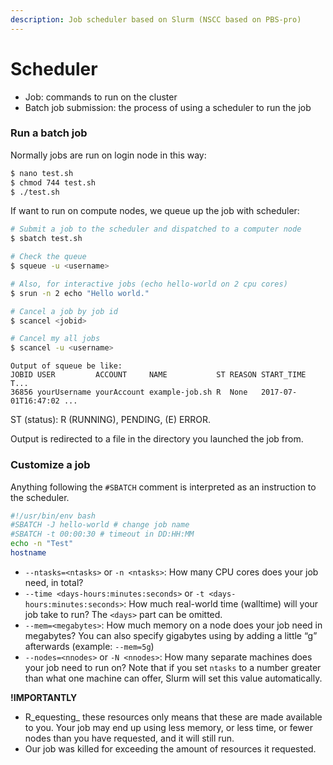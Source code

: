 ```yaml
---
description: Job scheduler based on Slurm (NSCC based on PBS-pro)
---
```


# Scheduler

* Job: commands to run on the cluster
* Batch job submission: the process of using a scheduler to run the job&#x20;

### Run a batch job

Normally jobs are run on login node in this way:

```bash
$ nano test.sh
$ chmod 744 test.sh
$ ./test.sh
```

If want to run on compute nodes, we queue up the job with scheduler:

```bash
# Submit a job to the scheduler and dispatched to a computer node
$ sbatch test.sh

# Check the queue
$ squeue -u <username>

# Also, for interactive jobs (echo hello-world on 2 cpu cores)
$ srun -n 2 echo "Hello world."

# Cancel a job by job id
$ scancel <jobid>

# Cancel my all jobs
$ scancel -u <username>
```

```
Output of squeue be like:
JOBID USER         ACCOUNT     NAME           ST REASON START_TIME         T...
36856 yourUsername yourAccount example-job.sh R  None   2017-07-01T16:47:02 ...
```

ST (status): R (RUNNING), PENDING, (E) ERROR.

Output is redirected to a file in the directory you launched the job from.

### Customize a job

Anything following the `#SBATCH` comment is interpreted as an instruction to the scheduler.&#x20;

```bash
#!/usr/bin/env bash
#SBATCH -J hello-world # change job name
#SBATCH -t 00:00:30 # timeout in DD:HH:MM
echo -n "Test"
hostname 
```

* `--ntasks=<ntasks>` or `-n <ntasks>`: How many CPU cores does your job need, in total?
* `--time <days-hours:minutes:seconds>` or `-t <days-hours:minutes:seconds>`: How much real-world time (walltime) will your job take to run? The `<days>` part can be omitted.
* `--mem=<megabytes>`: How much memory on a node does your job need in megabytes? You can also specify gigabytes using by adding a little “g” afterwards (example: `--mem=5g`)
* `--nodes=<nnodes>` or `-N <nnodes>`: How many separate machines does your job need to run on? Note that if you set `ntasks` to a number greater than what one machine can offer, Slurm will set this value automatically.

**!IMPORTANTLY**

* R_equesting_ these resources only means that these are made available to you. Your job may end up using less memory, or less time, or fewer nodes than you have requested, and it will still run.
* Our job was killed for exceeding the amount of resources it requested.&#x20;

